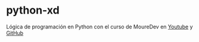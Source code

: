 # python-xd
Lógica de programación en Python con el curso de MoureDev en [Youtube](https://www.youtube.com/watch?v=TdITcVD64zI&t=4522s&ab_channel=MoureDevbyBraisMoure) y [GitHub](https://github.com/mouredev/roadmap-retos-programacion)